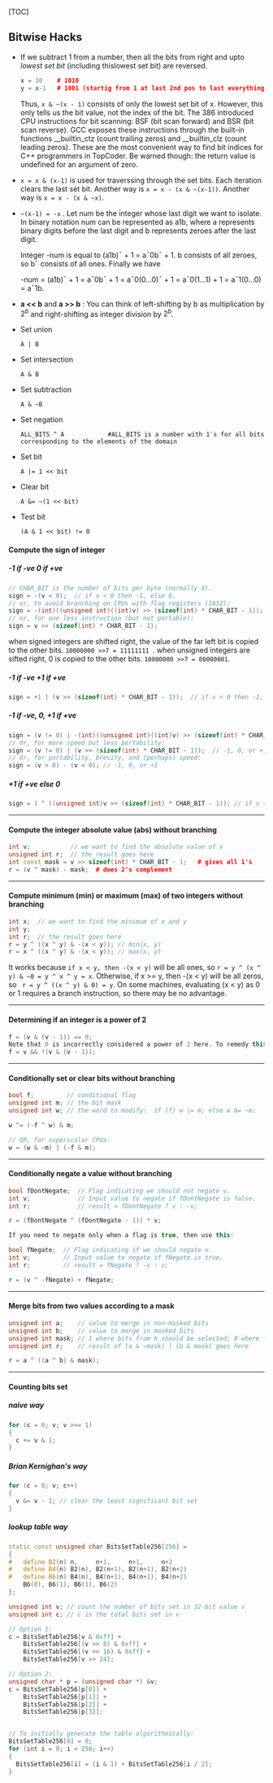 [TOC]

## Bitwise Hacks

* If we subtract 1 from a number, then all the bits from right and upto _lowest set bit_ (including thislowest set bit) are reversed.

  ```c++
  x = 10    # 1010
  y = x-1   # 1001 (startig from 1 at last 2nd pos to last everything is reversed)
  ```

   Thus, `x & ~(x - 1)`  consists of only the lowest set bit of x. However, this only tells us the bit value, not the index of the bit. The 386 introduced CPU instructions for bit scanning: BSF (bit scan forward) and BSR (bit scan reverse). GCC exposes these instructions through the built-in functions __builtin_ctz (count trailing zeros) and __builtin_clz (count leading zeros). These are the most convenient way to find bit indices for C++ programmers in TopCoder. Be warned though: the return value is undefined for an argument of zero.

* `x = x & (x-1)` is used for traverssing through the set bits. Each iteration clears the last set bit. Another way is `x = x - (x & ~(x-1))`. Another way is `x = x - (x & ~x)`.

* `~(x-1) = -x` . Let num be the integer whose last digit we want to isolate. In binary notation num can be represented as a1b, where a represents binary digits before the last digit and b represents zeroes after the last digit. 

  Integer -num is equal to (a1b)¯ + 1 = a¯0b¯ + 1. b consists of all zeroes, so b¯ consists of all ones. Finally we have

  -num = (a1b)¯ + 1 = a¯0b¯ + 1 = a¯0(0…0)¯ + 1 = a¯0(1…1) + 1 = a¯1(0…0) = a¯1b.

* **a << b** and **a >> b** :   You can think of left-shifting by b as multiplication by $2^b$ and right-shifting as integer division by $2^b$.

* Set union

  `A | B`

* Set intersection

  `A & B`

* Set subtraction

  `A & ~B`

* Set negation 

  `ALL_BITS ^ A            #ALL_BITS is a number with 1′s for all bits corresponding to the elements of the domain`

* Set bit

  `A |= 1 << bit`

* Clear bit

  `A &= ~(1 << bit)`

* Test bit

  `(A & 1 << bit) != 0` 

#### Compute the sign of integer

##### -1 if -ve 0 if +ve 

```c++
// CHAR_BIT is the number of bits per byte (normally 8).
sign = -(v < 0);  // if v < 0 then -1, else 0. 
// or, to avoid branching on CPUs with flag registers (IA32):
sign = -(int)((unsigned int)((int)v) >> (sizeof(int) * CHAR_BIT - 1));
// or, for one less instruction (but not portable):
sign = v >> (sizeof(int) * CHAR_BIT - 1); 
```

when signed integers are shifted right, the value of the far left bit is copied to the other bits. `10000000 >>7 = 11111111 `.  when unsigned integers are sifted right,  0 is copied to the other bits. `10000000 >>7 = 00000001`.

##### -1 if -ve +1 if +ve

```c++
sign = +1 | (v >> (sizeof(int) * CHAR_BIT - 1));  // if v < 0 then -1, else +1
```

##### -1 if -ve, 0, +1 if +ve 

```C++
sign = (v != 0) | -(int)((unsigned int)((int)v) >> (sizeof(int) * CHAR_BIT - 1));
// Or, for more speed but less portability:
sign = (v != 0) | (v >> (sizeof(int) * CHAR_BIT - 1));  // -1, 0, or +1
// Or, for portability, brevity, and (perhaps) speed:
sign = (v > 0) - (v < 0); // -1, 0, or +1
```

##### +1 if +ve else 0

```C++
sign = 1 ^ ((unsigned int)v >> (sizeof(int) * CHAR_BIT - 1)); // if v < 0 then 0, else 1
```

---

#### Compute the integer absolute value (abs) without branching

```C++
int v;           // we want to find the absolute value of v
unsigned int r;  // the result goes here 
int const mask = v >> sizeof(int) * CHAR_BIT - 1;   # gives all 1's
r = (v ^ mask) - mask;  # does 2's complement
```

---

#### Compute minimum (min) or maximum (max) of two integers without branching

```C++
int x;  // we want to find the minimum of x and y
int y;   
int r;  // the result goes here 
r = y ^ ((x ^ y) & -(x < y)); // min(x, y)
r = x ^ ((x ^ y) & -(x < y)); // max(x, y)
```

It works because `if x < y, then -(x < y)` will be all ones, so `r = y ^ (x ^ y) & ~0 = y ^ x ^ y = x`. Otherwise, if x >= y, then -(x < y) will be all zeros, so ` r = y ^ ((x ^ y) & 0) = y`. On some machines, evaluating (x < y) as 0 or 1 requires a branch instruction, so there may be no advantage. 

---

#### Determining if an integer is a power of 2

```C++
f = (v & (v - 1)) == 0;
Note that 0 is incorrectly considered a power of 2 here. To remedy this, use:
f = v && !(v & (v - 1));
```

---

#### Conditionally set or clear bits without branching 

```C++
bool f;         // conditional flag
unsigned int m; // the bit mask
unsigned int w; // the word to modify:  if (f) w |= m; else w &= ~m; 

w ^= (-f ^ w) & m;

// OR, for superscalar CPUs:
w = (w & ~m) | (-f & m);
```

---

#### Conditionally negate a value without branching

```C++
bool fDontNegate;  // Flag indicating we should not negate v.
int v;             // Input value to negate if fDontNegate is false.
int r;             // result = fDontNegate ? v : -v;

r = (fDontNegate ^ (fDontNegate - 1)) * v;

If you need to negate only when a flag is true, then use this:

bool fNegate;  // Flag indicating if we should negate v.
int v;         // Input value to negate if fNegate is true.
int r;         // result = fNegate ? -v : v;

r = (v ^ -fNegate) + fNegate;
```

---

#### Merge bits from two values according to a mask 

```C++
unsigned int a;    // value to merge in non-masked bits
unsigned int b;    // value to merge in masked bits
unsigned int mask; // 1 where bits from b should be selected; 0 where from a.
unsigned int r;    // result of (a & ~mask) | (b & mask) goes here

r = a ^ ((a ^ b) & mask); 
```

---

#### Counting bits set

##### naive way

```C++
for (c = 0; v; v >>= 1)
{
  c += v & 1;
}
```

##### Brian Kernighan's way

```C++
for (c = 0; v; c++)
{
  v &= v - 1; // clear the least significant bit set
}
```

##### lookup table way

```C++
static const unsigned char BitsSetTable256[256] = 
{
#   define B2(n) n,     n+1,     n+1,     n+2
#   define B4(n) B2(n), B2(n+1), B2(n+1), B2(n+2)
#   define B6(n) B4(n), B4(n+1), B4(n+1), B4(n+2)
    B6(0), B6(1), B6(1), B6(2)
};

unsigned int v; // count the number of bits set in 32-bit value v
unsigned int c; // c is the total bits set in v

// Option 1:
c = BitsSetTable256[v & 0xff] + 
    BitsSetTable256[(v >> 8) & 0xff] + 
    BitsSetTable256[(v >> 16) & 0xff] + 
    BitsSetTable256[v >> 24]; 

// Option 2:
unsigned char * p = (unsigned char *) &v;
c = BitsSetTable256[p[0]] + 
    BitsSetTable256[p[1]] + 
    BitsSetTable256[p[2]] +	
    BitsSetTable256[p[3]];


// To initially generate the table algorithmically:
BitsSetTable256[0] = 0;
for (int i = 0; i < 256; i++)
{
  BitsSetTable256[i] = (i & 1) + BitsSetTable256[i / 2];
}
```





